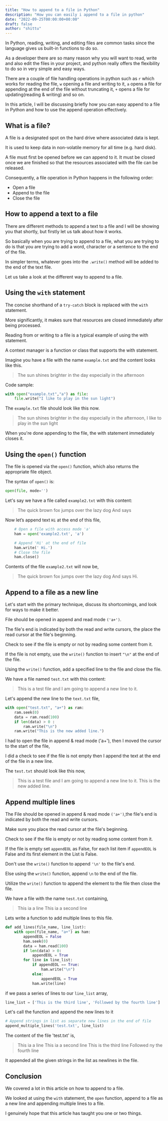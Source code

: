 ```yaml
---
title: "How to append to a file in Python"
description: "How you can easily i append to a file in python"
date: "2022-09-25T00:00:00+00:00"
draft: false
author: "shittu"
---
```


In Python, reading, writing, and editing files are common tasks since the language gives us built-in functions to do so. 

As a developer there are so many reason why you will want to read, write and also edit the files in your project, and python really offers the flexibility to do so in very simple and easy ways. 

There are a couple of file handling operations in python such as `r` which works for reading the file, `w` opening a file and writing to it, `a` opens a file for appending at the end of the file without truncating it, `+` opens a file for updating(reading & writing) and so on.

In this article, I will be discussing briefly how you can easy append to a file in Python and how to use the append operation effectively.

## What is a file?

A file is a designated spot on the hard drive where associated data is kept. 

It is used to keep data in non-volatile memory for all time (e.g. hard disk). 

A file must first be opened before we can append to it. It must be closed once we are finished so that the resources associated with the file can be released.

Consequently, a file operation in Python happens in the following order:

- Open a file
- Append to the file
- Close the file


## How to append a text to a file

There are different methods to append a text to a file and I will be showing you that shortly, but firstly let us talk about how it works.

So basically when you are trying to append to a file, what you are trying to do is that you are trying to add a word, character or a sentence to the end of the file. 

In simpler terms, whatever goes into the `.write()` method will be added to the end of the text file.

Let us take a look at the different way to append to a file.

## Using the `with` statement

The concise shorthand of a `try-catch` block is replaced with the `with` statement. 

More significantly, it makes sure that resources are closed immediately after being processed.

Reading from or writing to a file is a typical example of using the with statement. 

A context manager is a function or class that supports the with statement.

Imagine you have a file with the name `example.txt` and the content looks like this.

> The sun shines brighter in the day especially in the afternoon

Code sample:

```python
with open("example.txt","a") as file:
    file.write("I like to play in the sun light")
```

The `example.txt` file should look like this now.

> The sun shines brighter in the day especially in the afternoon, I like to play in the sun light

When you're done appending to the file, the with statement immediately closes it.

## Using the `open()` function 

The file is opened via the `open()` function, which also returns the appropriate file object. 

The syntax of `open()` is:

```python
open(file, mode='')
```
Let's say we have a file called `example2.txt` with this content:

> The quick brown fox jumps over the lazy dog And says

Now let’s append text `Hi` at the end of this file,

```python
    # Open a file with access mode 'a'
    ham = open('example2.txt', 'a')

    # Append 'Hi' at the end of file
    ham.write(' Hi.')
    # Close the file
    ham.close()
```
Contents of the file `example2.txt` will now be,

> The quick brown fox jumps over the lazy dog And says Hi.

## Append to a file as a new line 

Let's start with the primary technique, discuss its shortcomings, and look for ways to make it better.

File should be opened in append and read mode `('a+')`. 

The file's end is indicated by both the read and write cursors, the place the read cursor at the file's beginning. 

Check to see if the file is empty or not by reading some content from it. 

If the file is not empty, use the `write()` function to insert `"\n"` at the end of the file. 

Using the `write()` function, add a specified line to the file and close the file.

We have a file named `test.txt` with this content:

> This is a test file and I am going to append a new line to it.

Let's append the new line to the `text.txt` file,

```python
with open("test.txt", "a+") as ram:
    ram.seek(0)
    data = ram.read(100)
    if len(data) > 0 :
        ram.write("\n")
    ram.write("This is the new added line.")
```
I had to open the file in append & read mode ('a+'), then I moved the cursor to the start of the file, 

I did a check to see if the file is not empty then I append the text at the end of the file in a new line.

The `test.txt` should look like this now,

> This is a test file and I am going to append a new line to it.
> This is the new added line.

## Append multiple lines

The File should be opened in append & read mode `('a+')`,the file's end is indicated by both the read and write cursors. 

Make sure you place the read cursor at the file's beginning. 

Check to see if the file is empty or not by reading some content from it. 

If the file is empty set `appendEOL` as False, for each list item if `appendEOL` is False and its first element in the List is False. 

Don't use the `write()` function to append `'\n'` to the file's end. 

Else using the `write()` function, append `\n` to the end of the file. 

Utilize the `write()` function to append the element to the file then close the file.

We have a file with the name `test.txt` containing,
> This ia a line
> This ia a second line

Lets write a function to add multiple lines to this file.

```python
def add_lines(file_name, line_list):
    with open(file_name, "a+") as ham:
        appendEOL = False
        ham.seek(0)
        data = ham.read(100)
        if len(data) > 0:
            appendEOL = True
        for line in line_list:
            if appendEOL == True:
                ham.write("\n")
            else:
                appendEOL = True
            ham.write(line)
```

if we pass a series of lines to our `line_list` array,

```python
line_list = ['This is the third line', 'Followed by the fourth line']
```

Let's call the function and append the new lines to it

```python
# Append strings in list as separate new lines in the end of file
append_multiple_lines('test.txt', line_list)
```

The content of the file 'test.txt' is,

> This ia a line
> This ia a second line
> This is the third line
> Followed ny the fourth line

It appended all the given strings in the list as newlines in the file.

## Conclusion

We covered a lot in this article on how to append to a file. 

We looked at using the `with` statement, the `open` function, append to a file as a new line and appending multiple lines to a file. 

I genuinely hope that this article has taught you one or two things.





